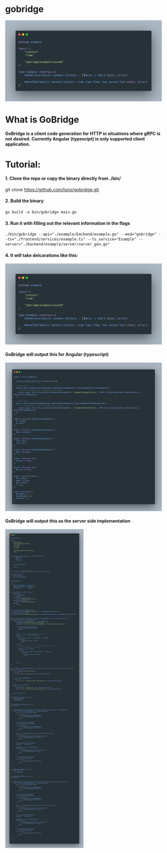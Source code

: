 # gobridge

![alt text](example/screenshots/how_to_configure.png)

# What is GoBridge
#### GoBridge is a client code generation for HTTP in situations where gRPC is not desired. Currently Angular (typescipt) is only supported client application.

# Tutorial:
#### 1. Clone the repo or copy the binary directly from ./bin/
git clone https://github.com/luno/gobridge.git

#### 2. Build the binary
```shell script
go build -o bin/gobridge main.go
```

#### 3. Run it with filling out the relevant information in the flags
```shell script
./bin/gobridge --api="./example/backend/example.go" --mod="gobridge" --ts="./frontend/services/example.ts" --ts_service="Example" --server="./backend/example/server/server_gen.go"
```

#### 4. It will take delcarations like this:
![alt text](example/screenshots/how_to_configure.png)

#### GoBridge will output this for Angular (typescript)
![alt text](example/screenshots/ts_output.png)

#### GoBridge will output this as the server side implementation
![alt text](example/screenshots/server_side_code.png)